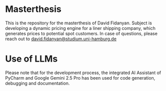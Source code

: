 # Masterthesis

This is the repository for the masterthesis of David Fidanyan. Subject is developing a dynamic pricing engine for a liner shipping company, which generates prices to potential spot customers. In case of questions, please reach out to david.fidanyan@studium.uni-hamburg.de

# Use of LLMs

Please note that for the development process, the integrated AI Assistant of PyCharm and Google Gemini 2.5 Pro has been used for code generation, debugging and documentation.